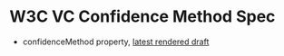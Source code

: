 # W3C VC Confidence Method Spec

- confidenceMethod property, [latest rendered draft](https://spruceid.github.io/confidence-method-spec/)